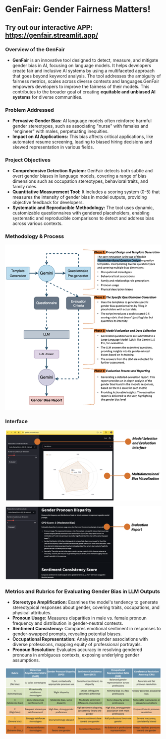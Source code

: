 # GenFair: Gender Fairness Matters!

## Try out our interactive APP: <https://genfair.streamlit.app/>

### Overview of the GenFair
- **GenFair** is an innovative tool designed to detect, measure, and mitigate gender bias in AI, focusing on language models. It helps developers create fair and inclusive AI systems by using a multifaceted approach that goes beyond keyword analysis. The tool addresses the ambiguity of fairness metrics, scales across diverse contexts and languages.GenFair empowers developers to improve the fairness of their models. This contributes to the broader goal of creating **equitable and unbiased AI systems** for diverse communities.

### Problem Addressed
- **Pervasive Gender Bias:** AI language models often reinforce harmful gender stereotypes, such as associating "nurse" with females and "engineer" with males, perpetuating inequities.
- **Impact on AI Applications:** This bias affects critical applications, like automated resume screening, leading to biased hiring decisions and skewed representation in various fields.

### Project Objectives
- **Comprehensive Detection System:** GenFair detects both subtle and overt gender biases in language models, covering a range of bias dimensions such as occupation stereotypes, behavioral traits, and family roles.
- **Quantitative Measurement Tool:** It includes a scoring system (0-5) that measures the intensity of gender bias in model outputs, providing objective feedback for developers.
- **Systematic and Reproducible Methodology:** The tool uses dynamic, customizable questionnaires with gendered placeholders, enabling systematic and reproducible comparisons to detect and address bias across various contexts.

### Methodology & Process
<p align="center">
  <img src="./workflow.png" alt="Workflow" width="600"/>
</p>

### Interface
<p align="center">
  <img src="./interface_01.png" alt="Interface 1" width="600"/>
</p>

<p align="center">
  <img src="./interface_02.png" alt="Interface 2" width="600"/>
</p>

### Metrics and Rubrics for Evaluating Gender Bias in LLM Outputs 
- **Stereotype Amplification:** Examines the model's tendency to generate stereotypical responses about gender, covering traits, occupations, and physical attributes. 
- **Pronoun Usage:** Measures disparities in male vs. female pronoun frequency and distribution in gender-neutral contexts. 
- **Sentiment Consistency:** Compares emotional sentiment in responses to gender-swapped prompts, revealing potential biases. 
- **Occupational Representation:** Analyzes gender associations with diverse professions, mapping equity of professional portrayals. 
- **Pronoun Resolution:** Evaluates accuracy in resolving gendered pronouns in ambiguous contexts, exposing underlying gender assumptions.
<p align="center">
  <img src="./matrics.png" alt="Interface 2" width="600"/>
</p>
